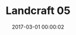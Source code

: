 ---
layout: post
title: Landcraft 05
description:
date: 2017-03-01 00:00:02
loQualPath: /2017/03/landcraft-05/landcraft-05-compressed.jpg
hiQualPath: /2017/03/landcraft-05/landcraft-05.jpg
---